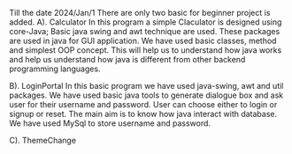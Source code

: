 Till the date 2024/Jan/1 There are only two basic for beginner project is added.
A). Calculator
  In this program a simple Claculator is designed using core-Java;
  Basic java swing and awt technique are used. These packages are used in java for GUI application.
  We have used basic classes, method and simplest OOP concept.
  This will help us to understand how java works and help us understand how java is different from other backend programming languages.

B). LoginPortal
  In this basic program we have used java-swing, awt and util packages.
  We have used basic java tools to generate dialogue box and ask user for their username and password.
  User can choose either to login or signup or reset. 
  The main aim is to know how java interact with database.
  We have used MySql to store username and password.
  
C). ThemeChange 
